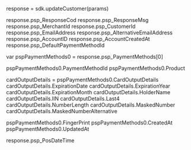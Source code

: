 response = sdk.updateCustomer(params)

response.psp_ResponseCod
response.psp_ResponseMsg
response.psp_MerchantId
response.psp_CustomerId
response.psp_EmailAddress
response.psp_AlternativeEmailAddress
response.psp_AccountID
response.psp_AccountCreatedAt
response.psp_DefaultPaymentMethodId

var pspPaymentMethods0 = response.psp_PaymentMethods[0]

pspPaymentMethods0.PaymentMethodId
pspPaymentMethods0.Product

cardOutputDetails = pspPaymentMethods0.CardOutputDetails
cardOutputDetails.ExpirationDate
cardOutputDetails.ExpirationYear
cardOutputDetails.ExpirationMonth
cardOutputDetails.HolderName
cardOutputDetails.IIN
cardOutputDetails.Last4
cardOutputDetails.NumberLength
cardOutputDetails.MaskedNumber
cardOutputDetails.MaskedNumberAlternative

pspPaymentMethods0.FingerPrint
pspPaymentMethods0.CreatedAt
pspPaymentMethods0.UpdatedAt


response.psp_PosDateTime
